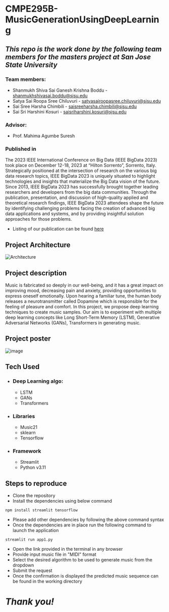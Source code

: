 # CMPE295B-MusicGenerationUsingDeepLearning
## _This repo is the work done by the following team members for the masters project at San Jose State University_ 


### Team members:
- Shanmukh Shiva Sai Ganesh Krishna Boddu - shanmukhshivasai.boddu@sjsu.edu
- Satya Sai Roopa Sree Chiluvuri - satyasairoopasree.chiluvuri@sjsu.edu
- Sai Sree Harsha Chimbili - saisreeharsha.chimbili@sjsu.edu
- Sai Sri Harshini Kosuri - saisriharshini.kosuri@sjsu.edu


### Advisor:
- Prof. Mahima Agumbe Suresh


### Published in

The 2023 IEEE International Conference on Big Data (IEEE BigData 2023) took place on December 12-18, 2023 at “Hilton Sorrento”, Sorrento, Italy. Strategically positioned at the intersection of research on the various big data research topics, IEEE BigData 2023 is uniquely situated to highlight technologies and insights that materialize the Big Data vision of the future. Since 2013, IEEE BigData 2023 has successfully brought together leading researchers and developers from the big data communities. Through the publication, presentation, and discussion of high-quality applied and theoretical research findings, IEEE BigData 2023 attendees shape the future by identifying challenging problems facing the creation of advanced big data applications and systems, and by providing insightful solution approaches for those problems.

- Listing of our publication can be found [here](https://www.intellisky.org/workshops/workshop_AIMG2023.html)


## Project Architecture

![Architecture](https://github.com/Shanmukh459/CMPE295B-MusicGenerationUsingDeepLearning/assets/52078988/ab10850e-073b-4e8f-adcc-f5c3815b357b)


## Project description
Music is fabricated so deeply in our well-being, and it has a great impact on improving mood, decreasing pain and anxiety, providing opportunities to express oneself emotionally. Upon hearing a familiar tune, the human body releases a neurotransmitter called Dopamine which is responsible for the feeling of pleasure and comfort. In this project, we propose deep learning techniques to create music samples. Our aim is to experiment with multiple deep learning concepts like Long Short-Term Memory (LSTM), Generative Adversarial Networks (GANs), Transformers in generating music.


## Project poster

![image](https://github.com/Shanmukh459/CMPE295B-MusicGenerationUsingDeepLearning/assets/52078988/a097c7be-7ab8-467e-a486-bf38c7b3dc56)


## Tech Used

- ### Deep Learning algo:
  - LSTM
  - GANs
  - Transformers
- ### Libraries
  - Music21
  - sklearn
  - Tensorflow
- ### Framework
  - Streamlit
  - Python v3.11


## Steps to reproduce
- Clone the repository
- Install the dependencies using below command

``` npm install streamlit tensorflow ```

- Please add other dependencies by following the above command syntax
- Once the dependencies are in place run the following command to launch the application

``` streamlit run app1.py ```

- Open the link provided in the terminal in any browser
- Provide input music file in "MIDI" format
- Select the desired algorithm to be used to generate music from the dropdown
- Submit the request
- Once the confirmation is displayed the predicted music sequence can be found in the working directory

# _Thank you!_
